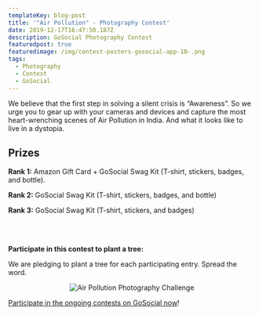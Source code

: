 ```yaml
---
templateKey: blog-post
title: '"Air Pollution" - Photography Contest'
date: 2019-12-17T16:47:50.187Z
description: GoSocial Photography Contest
featuredpost: true
featuredimage: /img/contest-posters-gosocial-app-10-.png
tags:
  - Photography
  - Contest
  - GoSocial
---
```

We believe that the first step in solving a silent crisis is “Awareness”. So we urge you to gear up with your cameras and devices and capture the most heart-wrenching scenes of Air Pollution in India. And what it looks like to live in a dystopia.



## **Prizes**

**Rank 1:** Amazon Gift Card + GoSocial Swag Kit (T-shirt, stickers, badges, and bottle).

**Rank 2:** GoSocial Swag Kit (T-shirt, stickers, badges, and bottle)

**Rank 3:** GoSocial Swag Kit (T-shirt, stickers, and badges)

<br></br>

**Participate in this contest to plant a tree:**

We are pledging to plant a tree for each participating entry. Spread the word.

<center>

![Air Pollution Photography Challenge](/img/pollution.jpg "Photo Contest - Samples")

</center>

[Participate in the ongoing contests on GoSocial now](https://play.google.com/store/apps/details?id=com.go.social.prod)!
